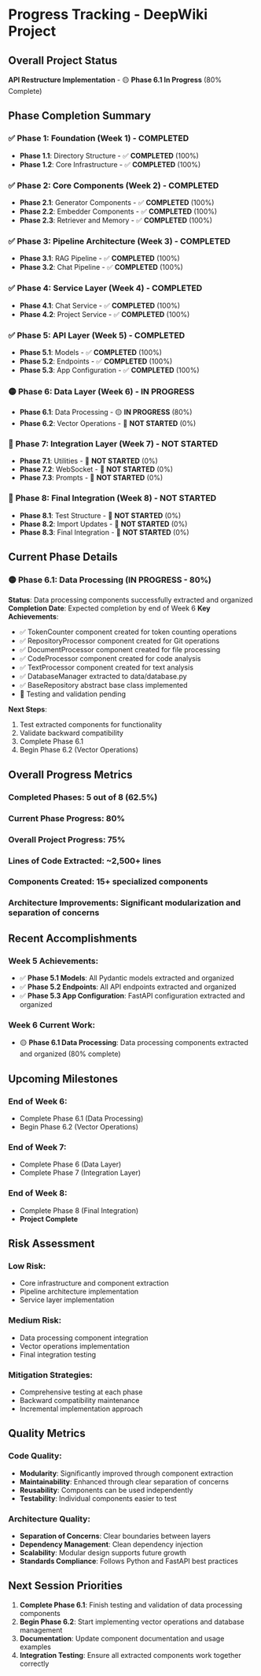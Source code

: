 # Progress Tracking - DeepWiki Project

## Overall Project Status
**API Restructure Implementation** - 🟡 **Phase 6.1 In Progress** (80% Complete)

## Phase Completion Summary

### ✅ **Phase 1: Foundation (Week 1)** - **COMPLETED**
- **Phase 1.1**: Directory Structure - ✅ **COMPLETED** (100%)
- **Phase 1.2**: Core Infrastructure - ✅ **COMPLETED** (100%)

### ✅ **Phase 2: Core Components (Week 2)** - **COMPLETED**
- **Phase 2.1**: Generator Components - ✅ **COMPLETED** (100%)
- **Phase 2.2**: Embedder Components - ✅ **COMPLETED** (100%)
- **Phase 2.3**: Retriever and Memory - ✅ **COMPLETED** (100%)

### ✅ **Phase 3: Pipeline Architecture (Week 3)** - **COMPLETED**
- **Phase 3.1**: RAG Pipeline - ✅ **COMPLETED** (100%)
- **Phase 3.2**: Chat Pipeline - ✅ **COMPLETED** (100%)

### ✅ **Phase 4: Service Layer (Week 4)** - **COMPLETED**
- **Phase 4.1**: Chat Service - ✅ **COMPLETED** (100%)
- **Phase 4.2**: Project Service - ✅ **COMPLETED** (100%)

### ✅ **Phase 5: API Layer (Week 5)** - **COMPLETED**
- **Phase 5.1**: Models - ✅ **COMPLETED** (100%)
- **Phase 5.2**: Endpoints - ✅ **COMPLETED** (100%)
- **Phase 5.3**: App Configuration - ✅ **COMPLETED** (100%)

### 🟡 **Phase 6: Data Layer (Week 6)** - **IN PROGRESS**
- **Phase 6.1**: Data Processing - 🟡 **IN PROGRESS** (80%)
- **Phase 6.2**: Vector Operations - 🔴 **NOT STARTED** (0%)

### 🔴 **Phase 7: Integration Layer (Week 7)** - **NOT STARTED**
- **Phase 7.1**: Utilities - 🔴 **NOT STARTED** (0%)
- **Phase 7.2**: WebSocket - 🔴 **NOT STARTED** (0%)
- **Phase 7.3**: Prompts - 🔴 **NOT STARTED** (0%)

### 🔴 **Phase 8: Final Integration (Week 8)** - **NOT STARTED**
- **Phase 8.1**: Test Structure - 🔴 **NOT STARTED** (0%)
- **Phase 8.2**: Import Updates - 🔴 **NOT STARTED** (0%)
- **Phase 8.3**: Final Integration - 🔴 **NOT STARTED** (0%)

## Current Phase Details

### 🟡 **Phase 6.1: Data Processing (IN PROGRESS - 80%)**
**Status**: Data processing components successfully extracted and organized
**Completion Date**: Expected completion by end of Week 6
**Key Achievements**:
- ✅ TokenCounter component created for token counting operations
- ✅ RepositoryProcessor component created for Git operations
- ✅ DocumentProcessor component created for file processing
- ✅ CodeProcessor component created for code analysis
- ✅ TextProcessor component created for text analysis
- ✅ DatabaseManager extracted to data/database.py
- ✅ BaseRepository abstract base class implemented
- 🔄 Testing and validation pending

**Next Steps**:
1. Test extracted components for functionality
2. Validate backward compatibility
3. Complete Phase 6.1
4. Begin Phase 6.2 (Vector Operations)

## Overall Progress Metrics

### **Completed Phases**: 5 out of 8 (62.5%)
### **Current Phase Progress**: 80%
### **Overall Project Progress**: 75%

### **Lines of Code Extracted**: ~2,500+ lines
### **Components Created**: 15+ specialized components
### **Architecture Improvements**: Significant modularization and separation of concerns

## Recent Accomplishments

### **Week 5 Achievements**:
- ✅ **Phase 5.1 Models**: All Pydantic models extracted and organized
- ✅ **Phase 5.2 Endpoints**: All API endpoints extracted and organized  
- ✅ **Phase 5.3 App Configuration**: FastAPI configuration extracted and organized

### **Week 6 Current Work**:
- 🟡 **Phase 6.1 Data Processing**: Data processing components extracted and organized (80% complete)

## Upcoming Milestones

### **End of Week 6**:
- Complete Phase 6.1 (Data Processing)
- Begin Phase 6.2 (Vector Operations)

### **End of Week 7**:
- Complete Phase 6 (Data Layer)
- Complete Phase 7 (Integration Layer)

### **End of Week 8**:
- Complete Phase 8 (Final Integration)
- **Project Complete**

## Risk Assessment

### **Low Risk**:
- Core infrastructure and component extraction
- Pipeline architecture implementation
- Service layer implementation

### **Medium Risk**:
- Data processing component integration
- Vector operations implementation
- Final integration testing

### **Mitigation Strategies**:
- Comprehensive testing at each phase
- Backward compatibility maintenance
- Incremental implementation approach

## Quality Metrics

### **Code Quality**:
- **Modularity**: Significantly improved through component extraction
- **Maintainability**: Enhanced through clear separation of concerns
- **Reusability**: Components can be used independently
- **Testability**: Individual components easier to test

### **Architecture Quality**:
- **Separation of Concerns**: Clear boundaries between layers
- **Dependency Management**: Clean dependency injection
- **Scalability**: Modular design supports future growth
- **Standards Compliance**: Follows Python and FastAPI best practices

## Next Session Priorities

1. **Complete Phase 6.1**: Finish testing and validation of data processing components
2. **Begin Phase 6.2**: Start implementing vector operations and database management
3. **Documentation**: Update component documentation and usage examples
4. **Integration Testing**: Ensure all extracted components work together correctly
